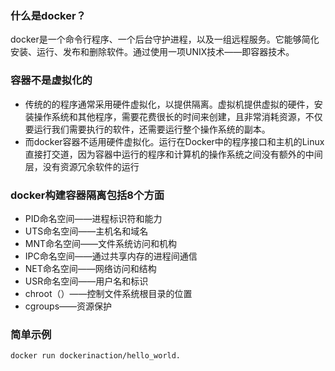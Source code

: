 
### 什么是docker？
docker是一个命令行程序、一个后台守护进程，以及一组远程服务。它能够简化安装、运行、发布和删除软件。通过使用一项UNIX技术——即容器技术。

### 容器不是虚拟化的
- 传统的的程序通常采用硬件虚拟化，以提供隔离。虚拟机提供虚拟的硬件，安装操作系统和其他程序，需要花费很长的时间来创建，且非常消耗资源，不仅要运行我们需要执行的软件，还需要运行整个操作系统的副本。
- 而docker容器不适用硬件虚拟化。运行在Docker中的程序接口和主机的Linux直接打交道，因为容器中运行的程序和计算机的操作系统之间没有额外的中间层，没有资源冗余软件的运行

### docker构建容器隔离包括8个方面
- PID命名空间——进程标识符和能力
- UTS命名空间——主机名和域名
- MNT命名空间——文件系统访问和机构
- IPC命名空间——通过共享内存的进程间通信
- NET命名空间——网络访问和结构
- USR命名空间——用户名和标识
- chroot（）——控制文件系统根目录的位置
- cgroups——资源保护 

### 简单示例
```sh
docker run dockerinaction/hello_world.
```
 





